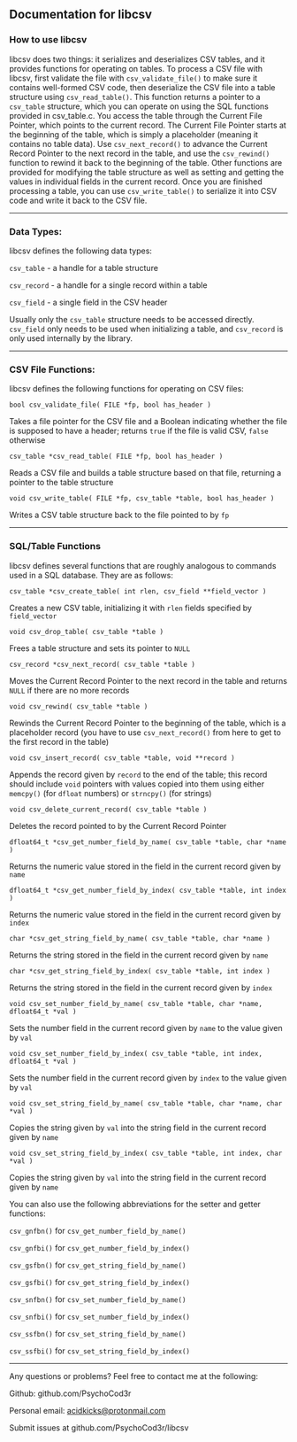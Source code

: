 ## Documentation for libcsv

### How to use libcsv

libcsv does two things: it serializes and deserializes CSV tables,
and it provides functions for operating on tables. To process a CSV
file with libcsv, first validate the file with `csv_validate_file()`
to make sure it contains well-formed CSV code, then deserialize the CSV
file into a table structure using `csv_read_table()`. This function
returns a pointer to a `csv_table` structure, which you can operate on
using the SQL functions provided in csv_table.c. You access the table
through the Current File Pointer, which points to the current record. The
Current File Pointer starts at the beginning of the table, which is simply
a placeholder (meaning it contains no table data). Use `csv_next_record()`
to advance the Current Record Pointer to the next record in the table,
and use the `csv_rewind()` function to rewind it back to the beginning of
the table. Other functions are provided for modifying the table structure
as well as setting and getting the values in individual fields in the
current record. Once you are finished processing a table, you can use
`csv_write_table()` to serialize it into CSV code and write it back to
the CSV file.

---------------------------------------------------------------------------

### Data Types:

libcsv defines the following data types:

`csv_table` - a handle for a table structure

`csv_record` - a handle for a single record within a table

`csv_field` - a single field in the CSV header

Usually only the `csv_table` structure needs to be accessed directly.
`csv_field` only needs to be used when initializing a table, and `csv_record`
is only used internally by the library.

---------------------------------------------------------------------------

### CSV File Functions:

libcsv defines the following functions for operating on CSV files:

`bool csv_validate_file( FILE *fp, bool has_header )`

Takes a file pointer for the CSV file and a Boolean indicating whether
the file is supposed to have a header; returns `true` if the file is valid
CSV, `false` otherwise

`csv_table *csv_read_table( FILE *fp, bool has_header )`

Reads a CSV file and builds a table structure based on that file,
returning a pointer to the table structure

`void csv_write_table( FILE *fp, csv_table *table, bool has_header )`

Writes a CSV table structure back to the file pointed to by `fp`

---------------------------------------------------------------------------

### SQL/Table Functions

libcsv defines several functions that are roughly analogous to commands
used in a SQL database. They are as follows:

`csv_table *csv_create_table( int rlen, csv_field **field_vector )`

Creates a new CSV table, initializing it with `rlen` fields specified by
`field_vector`

`void csv_drop_table( csv_table *table )`

Frees a table structure and sets its pointer to `NULL`

`csv_record *csv_next_record( csv_table *table )`

Moves the Current Record Pointer to the next record in the table and
returns `NULL` if there are no more records

`void csv_rewind( csv_table *table )`

Rewinds the Current Record Pointer to the beginning of the table, which
is a placeholder record (you have to use `csv_next_record()` from here to
get to the first record in the table)

`void csv_insert_record( csv_table *table, void **record )`

Appends the record given by `record` to the end of the table; this record
should include `void` pointers with values copied into them using either
`memcpy()` (for `dfloat` numbers) or `strncpy()` (for strings)

`void csv_delete_current_record( csv_table *table )`

Deletes the record pointed to by the Current Record Pointer

`dfloat64_t *csv_get_number_field_by_name( csv_table *table, char *name )`

Returns the numeric value stored in the field in the current record
given by `name`

`dfloat64_t *csv_get_number_field_by_index( csv_table *table, int index )`

Returns the numeric value stored in the field in the current record
given by `index`

`char *csv_get_string_field_by_name( csv_table *table, char *name )`

Returns the string stored in the field in the current record given by
`name`

`char *csv_get_string_field_by_index( csv_table *table, int index )`

Returns the string stored in the field in the current record given by
`index`

`void csv_set_number_field_by_name( csv_table *table, char *name, dfloat64_t *val )`

Sets the number field in the current record given by `name` to the value
given by `val`

`void csv_set_number_field_by_index( csv_table *table, int index, dfloat64_t *val )`

Sets the number field in the current record given by `index` to the value
given by `val`

`void csv_set_string_field_by_name( csv_table *table, char *name, char *val )`

Copies the string given by `val` into the string field in the current
record given by `name`

`void csv_set_string_field_by_index( csv_table *table, int index, char *val )`

Copies the string given by `val` into the string field in the current
record given by `name`

You can also use the following abbreviations for the setter and getter functions:

`csv_gnfbn()` for `csv_get_number_field_by_name()`

`csv_gnfbi()` for `csv_get_number_field_by_index()`

`csv_gsfbn()` for `csv_get_string_field_by_name()`

`csv_gsfbi()` for `csv_get_string_field_by_index()`

`csv_snfbn()` for `csv_set_number_field_by_name()`

`csv_snfbi()` for `csv_set_number_field_by_index()`

`csv_ssfbn()` for `csv_set_string_field_by_name()`

`csv_ssfbi()` for `csv_set_string_field_by_index()`

--------------------------------------------------------------------------

Any questions or problems? Feel free to contact me at the following:

Github: github.com/PsychoCod3r

Personal email: acidkicks@protonmail.com

Submit issues at github.com/PsychoCod3r/libcsv

